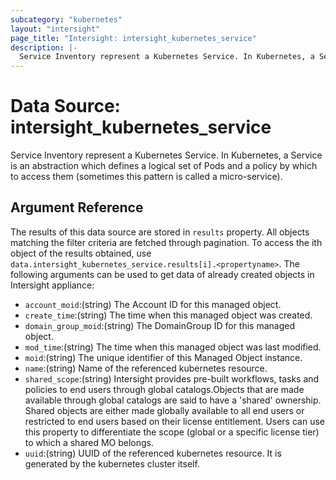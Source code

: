 ```yaml
---
subcategory: "kubernetes"
layout: "intersight"
page_title: "Intersight: intersight_kubernetes_service"
description: |-
  Service Inventory represent a Kubernetes Service. In Kubernetes, a Service is an abstraction which defines a logical set of Pods and a policy by which to access them (sometimes this pattern is called a micro-service).
---
```


# Data Source: intersight_kubernetes_service
Service Inventory represent a Kubernetes Service. In Kubernetes, a Service is an abstraction which defines a logical set of Pods and a policy by which to access them (sometimes this pattern is called a micro-service).
## Argument Reference
The results of this data source are stored in `results` property.
All objects matching the filter criteria are fetched through pagination.
To access the ith object of the results obtained, use `data.intersight_kubernetes_service.results[i].<propertyname>`.
The following arguments can be used to get data of already created objects in Intersight appliance:
* `account_moid`:(string) The Account ID for this managed object. 
* `create_time`:(string) The time when this managed object was created. 
* `domain_group_moid`:(string) The DomainGroup ID for this managed object. 
* `mod_time`:(string) The time when this managed object was last modified. 
* `moid`:(string) The unique identifier of this Managed Object instance. 
* `name`:(string) Name of the referenced kubernetes resource. 
* `shared_scope`:(string) Intersight provides pre-built workflows, tasks and policies to end users through global catalogs.Objects that are made available through global catalogs are said to have a 'shared' ownership. Shared objects are either made globally available to all end users or restricted to end users based on their license entitlement. Users can use this property to differentiate the scope (global or a specific license tier) to which a shared MO belongs. 
* `uuid`:(string) UUID of the referenced kubernetes resource. It is generated by the kubernetes cluster itself. 
 